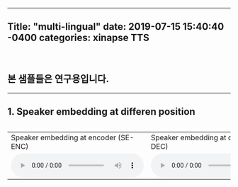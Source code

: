 ---
Title: "multi-lingual"
date: 2019-07-15 15:40:40 -0400
categories: xinapse TTS
-

<br><h2>본 샘플들은 연구용입니다.</h2>
<hr>
<h2 align="left">1. Speaker embedding at differen position</h3>
<table align="left">
  <tr>      
    <td>Speaker embedding at encoder (SE-ENC)</td>
    <td>Speaker embedding at decoder (SE-DEC)</td>
  </tr>   
  <tr>
    <td><audio src="samples/SE-ENC/cn/000527.wav" controls=""></audio></td>
    <td><audio src="samples/SE-DEC/cn/000527.wav" controls=""></audio></td>
  </tr>
</table>
